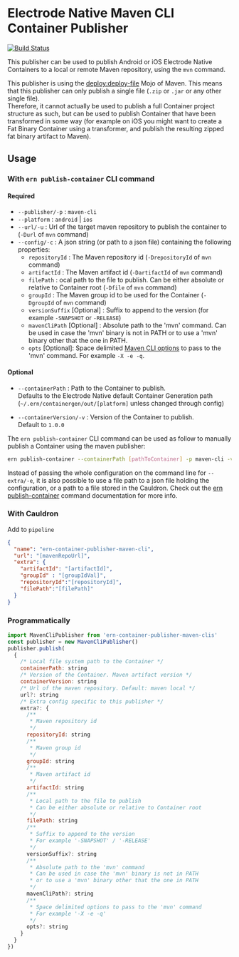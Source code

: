 # Electrode Native Maven CLI Container Publisher

[![Build Status][1]][2]

This publisher can be used to publish Android or iOS Electrode Native Containers to a local or remote Maven repository, using the `mvn` command.

This publisher is using the [deploy:deploy-file](https://maven.apache.org/plugins/maven-deploy-plugin/usage.html) Mojo of Maven. This means that this publisher can only publish a single file (`.zip` or `.jar` or any other single file).\
Therefore, it cannot actually be used to publish a full Container project structure as such, but can be used to publish Container that have been transformed in some way (for example on iOS you might want to create a Fat Binary Container using a transformer, and publish the resulting zipped fat binary artifact to Maven).

## Usage

### With `ern publish-container` CLI command

#### Required

- `--publisher/-p` : `maven-cli`
- `--platform` : `android` | `ios`
- `--url/-u` : Url of the target maven repository to publish the container to (`-Durl` of `mvn` command)
- `--config/-c` : A json string (or path to a json file) containing the following properties:
  - `repositoryId` : The Maven repository id (`-DrepositoryId` of `mvn` command)
  - `artifactId` : The Maven artifact id (`-DartifactId` of `mvn` command)
  - `filePath` : ocal path to the file to publish. Can be either absolute or relative to Container root (`-Dfile` of `mvn` command)
  - `groupId` : The Maven group id to be used for the Container (`-DgroupId` of `mvn` command)
  - `versionSuffix` [Optional] : Suffix to append to the version (for example `-SNAPSHOT` or `-RELEASE`)
  - `mavenCliPath` [Optional] : Absolute path to the 'mvn' command. Can be used in case the 'mvn' binary is not in PATH or to use a 'mvn' binary other that the one in PATH.
  - `opts` [Optional]: Space delimited [Maven CLI options](http://maven.apache.org/ref/3.1.0/maven-embedder/cli.html#) to pass to the 'mvn' command. For example `-X -e -q`.

#### Optional

- `--containerPath` : Path to the Container to publish.\
Defaults to the Electrode Native default Container Generation path (`~/.ern/containergen/out/[platform]` unless changed through config)

- `--containerVersion/-v` : Version of the Container to publish.\
Default to `1.0.0`

The `ern publish-container` CLI command can be used as follow to manually publish a Container using the maven publisher:

```sh
ern publish-container --containerPath [pathToContainer] -p maven-cli -v [containerVersion] -u [mavenRepoUrl] -e '{"repositoryId":"[repositoryId]", "artifactId":"[artifactId]", "groupId":"[groupId], "filePath":"[filePath]"}'
```

Instead of passing the whole configuration on the command line for `--extra/-e`, it is also possible to use a file path to a json file holding the configuration, or a path to a file stored in the Cauldron. Check out the [ern publish-container](https://native.electrode.io/cli-commands/publish-container) command documentation for more info.

### With Cauldron

Add to `pipeline`

```json
{
  "name": "ern-container-publisher-maven-cli",
  "url": "[mavenRepoUrl]",
  "extra": {
    "artifactId": "[artifactId]",
    "groupId" : "[groupIdVal]",
    "repositoryId":"[repositoryId]",
    "filePath":"[filePath]"
  }
}
```

### Programmatically

```js
import MavenCliPublisher from 'ern-container-publisher-maven-clis'
const publisher = new MavenCliPublisher()
publisher.publish(
  {
    /* Local file system path to the Container */
    containerPath: string
    /* Version of the Container. Maven artifact version */
    containerVersion: string
    /* Url of the maven repository. Default: maven local */
    url?: string
    /* Extra config specific to this publisher */
    extra?: {
      /**
       * Maven repository id
       */
      repositoryId: string
      /**
       * Maven group id
       */
      groupId: string
      /**
       * Maven artifact id
       */
      artifactId: string
      /**
       * Local path to the file to publish
       * Can be either absolute or relative to Container root
       */
      filePath: string
      /**
       * Suffix to append to the version
       * For example '-SNAPSHOT' / '-RELEASE'
       */
      versionSuffix?: string
      /**
       * Absolute path to the 'mvn' command
       * Can be used in case the 'mvn' binary is not in PATH
       * or to use a 'mvn' binary other that the one in PATH
       */
      mavenCliPath?: string
      /**
       * Space delimited options to pass to the 'mvn' command
       * For example '-X -e -q'
       */
      opts?: string
    }
  }
})
```

[1]: https://travis-ci.org/electrode-io/ern-container-publisher-maven-cli.svg?branch=master
[2]: https://travis-ci.org/electrode-io/ern-container-publisher-maven-cli
